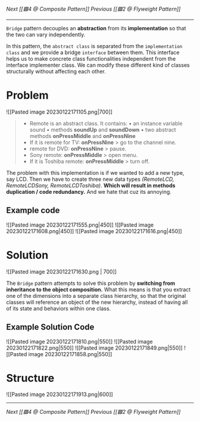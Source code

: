_Next [[🟩4 @ Composite Pattern]]_
_Previous [[🟩2 @ Flyweight Pattern]]_

---
`Bridge` pattern decouples an **abstraction** from its **implementation** so that the two can vary independently.

In this pattern, the `abstract class` is separated from the `implementation class` and we provide a bridge `interface` between them. This interface helps us to make concrete class functionalities independent from the interface implementer class. We can modify these different kind of classes structurally without affecting each other.

# Problem
![[Pasted image 20230122171105.png|700]]
>- Remote is an abstract class. It contains:
>	• an instance variable sound
>	• methods **soundUp** and **soundDown**
>	• two abstract methods **onPressMiddle** and **onPressNine**
>- If it is remote for TV: **onPressNine** > go to the channel nine.
>- remote for DVD: **onPressNine** > pause.
>- Sony remote: **onPressMiddle** > open menu.
>- If it is Toshiba remote: **onPressMiddle** > turn off.

The problem with this implementation is if we wanted to add a new type, say LCD. Then we have to create three new data types _(RemoteLCD, RemoteLCDSony, RemoteLCDToshiba)_. **Which will result in methods duplication / code redundancy.**  And we hate that cuz its annoying.

## Example code
![[Pasted image 20230122171555.png|450]]
![[Pasted image 20230122171608.png|450]]
![[Pasted image 20230122171616.png|450]]

# Solution
![[Pasted image 20230122171630.png | 700]]

The `Bridge` pattern attempts to solve this problem by **switching from inheritance to the object composition.** What this means is that you extract one of the dimensions into a separate class hierarchy, so that the original classes will reference an object of the new hierarchy, instead of having all of its state and behaviors within one class.

## Example Solution Code
![[Pasted image 20230122171810.png|550]]
![[Pasted image 20230122171822.png|550]]
![[Pasted image 20230122171849.png|550]]
![[Pasted image 20230122171858.png|550]]

# Structure
![[Pasted image 20230122171913.png|600]]

---
_Next [[🟩4 @ Composite Pattern]]_
_Previous [[🟩2 @ Flyweight Pattern]]_